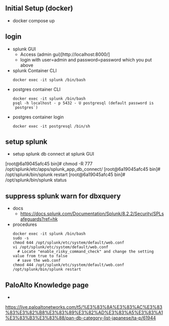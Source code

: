 ## Initial Setup (docker)
- docker compose up

## login
- splunk GUI
  - Access (admin gui)[http://localhost:8000/]
  - login with user=admin and password=password which you put above
- splunk Container CLI
  ``` 
  docker exec -it splunk /bin/bash 
  ```
- postgres container CLI
  ```
  docker exec -it splunk /bin/bash
  psql -h localhost - p 5432 - U postgresql (default password is `postgres`)
  ```
- postgres container login
  ```
  docker exec -it postgresql /bin/sh 
  ```

## setup splunk
- setup splunk db connect at splunk GUI

[root@6a19045afc45 bin]# chmod -R 777 /opt/splunk/etc/apps/splunk_app_db_connect/
[root@6a19045afc45 bin]# /opt/splunk/bin/splunk restart
[root@6a19045afc45 bin]# /opt/splunk/bin/splunk status

## suppress splunk warn for dbxquery
- docs
  - https://docs.splunk.com/Documentation/Splunk/8.2.2/Security/SPLsafeguards?ref=hk
- procedures
  ```
  docker exec -it splunk /bin/bash
  sudo -s
  chmod 644 /opt/splunk/etc/system/default/web.conf
  vi /opt/splunk/etc/system/default/web.conf
    # Locate "enable_risky_command_check" and change the setting value from true to false
    # save the web.conf
  chmod 444 /opt/splunk/etc/system/default/web.conf
  /opt/splunk/bin/splunk restart
  ```

## PaloAlto Knowledge page
  - 
  https://live.paloaltonetworks.com/t5/%E3%83%8A%E3%83%AC%E3%83%83%E3%82%B8%E3%83%89%E3%82%AD%E3%83%A5%E3%83%A1%E3%83%B3%E3%83%88/pan-db-category-list-japanese/ta-p/61944